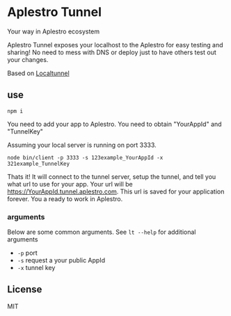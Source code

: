 # Aplestro Tunnel

Your way in Aplestro ecosystem

Aplestro Tunnel exposes your localhost to the Aplestro for easy testing and sharing! No need to mess with DNS or deploy just to have others test out your changes.

Based on <a href="https://localtunnel.github.io/www/">Localtunnel</a>

## use ##

```
npm i
```

You need to add your app to Aplestro. You need to obtain "YourAppId" and "TunnelKey"

Assuming your local server is running on port 3333. 

```
node bin/client -p 3333 -s 123example_YourAppId -x 321example_TunnelKey
```

Thats it! It will connect to the tunnel server, setup the tunnel, and tell you what url to use for your app. 
Your url will be https://YourAppId.tunnel.aplestro.com. This url is saved for your application forever.
You a ready to work in Aplestro.

### arguments

Below are some common arguments. See `lt --help` for additional arguments

* `-p` port
* `-s` request a your public AppId
* `-x` tunnel key

## License ##
MIT
